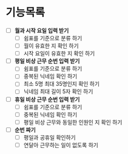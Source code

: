 # 기능목록
- [ ] **월과 시작 요일 입력 받기**
  - [ ] 쉼표를 기준으로 분류 하기
  - [ ] 월이 유효한 지 확인 하기
  - [ ] 시작 요일이 유효한 지 확인 하기
- [ ] **평일 비상 근무 순번 입력 받기**
  - [ ] 쉼표를 기준으로 분류 하기
  - [ ] 중복된 닉네임 확인 하기
  - [ ] 최소 5명 최대 35명인지 확인 하기
  - [ ] 닉네임 최대 길이 5자 확인 하기
- [ ] **휴일 비상 근무 순번 입력 받기**
  - [ ] 쉼표를 기준으로 분류 하기
  - [ ] 중복된 닉네임 확인 하기
  - [ ] 평일 비상 근무와 동일한 인원인 지 확인 하기
- [ ] **순번 짜기**
  - [ ] 평일과 공휴일 확인하기
  - [ ] 연달아 근무하는 일이 없도록 하기